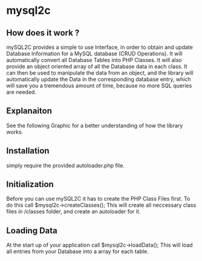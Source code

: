 # mysql2c

## How does it work ? 

mySQL2C provides a simple to use Interface, in order to obtain and update Database Information for a MySQL database (CRUD Operations). 
It will automatically convert all Database Tables into PHP Classes. It will also provide an object oriented array of all the Database data in each class. It can then be used to manipulate the data from an object, and the library will automatically update the Data in the corresponding database entry, which will save you a tremendous amount of time, because no more SQL queries are needed. 

## Explanaiton 

See the following Graphic for a better understanding of how the library works. 

## Installation 

simply require the provided autoloader.php file. 

## Initialization  

Before you can use mySQL2C it has to create the PHP Class Files first. To do this call $mysql2c->createClasses(); 
This will create all neccessary class files in /classes folder, and create an autoloader for it. 

## Loading Data 

At the start up of your application call $mysql2c->loadData(); 
This will load all entries from your Database into a array for each table. 

